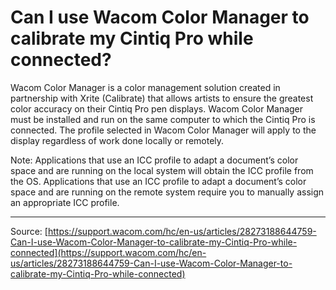# Can I use Wacom Color Manager to calibrate my Cintiq Pro while connected?

Wacom Color Manager is a color management solution created in partnership with Xrite (Calibrate) that allows artists to ensure the greatest color accuracy on their Cintiq Pro pen displays. Wacom Color Manager must be installed and run on the same computer to which the Cintiq Pro is connected. The profile selected in Wacom Color Manager will apply to the display regardless of work done locally or remotely.


Note: Applications that use an ICC profile to adapt a document’s color space and are running on the local system will obtain the ICC profile from the OS. Applications that use an ICC profile to adapt a document’s color space and are running on the remote system require you to manually assign an appropriate ICC profile.

---
Source: [https://support.wacom.com/hc/en-us/articles/28273188644759-Can-I-use-Wacom-Color-Manager-to-calibrate-my-Cintiq-Pro-while-connected](https://support.wacom.com/hc/en-us/articles/28273188644759-Can-I-use-Wacom-Color-Manager-to-calibrate-my-Cintiq-Pro-while-connected)
